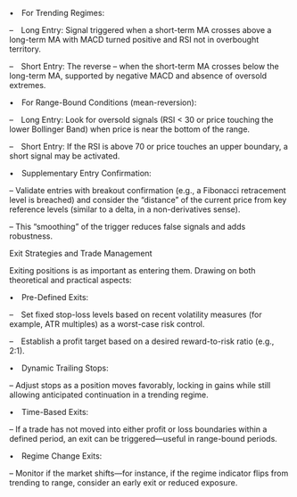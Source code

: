 • For Trending Regimes:

– Long Entry: Signal triggered when a short-term MA crosses above a long-term MA with MACD turned positive and RSI not in overbought territory.

– Short Entry: The reverse – when the short-term MA crosses below the long-term MA, supported by negative MACD and absence of oversold extremes.

• For Range-Bound Conditions (mean-reversion):

– Long Entry: Look for oversold signals (RSI < 30 or price touching the lower Bollinger Band) when price is near the bottom of the range.

– Short Entry: If the RSI is above 70 or price touches an upper boundary, a short signal may be activated.

• Supplementary Entry Confirmation:

– Validate entries with breakout confirmation (e.g., a Fibonacci retracement level is breached) and consider the “distance” of the current price from key reference levels (similar to a delta, in a non-derivatives sense).

– This “smoothing” of the trigger reduces false signals and adds robustness.

Exit Strategies and Trade Management

Exiting positions is as important as entering them. Drawing on both theoretical and practical aspects:

• Pre-Defined Exits:

– Set fixed stop-loss levels based on recent volatility measures (for example, ATR multiples) as a worst-case risk control.

– Establish a profit target based on a desired reward-to-risk ratio (e.g., 2:1).

• Dynamic Trailing Stops:

– Adjust stops as a position moves favorably, locking in gains while still allowing anticipated continuation in a trending regime.

• Time-Based Exits:

– If a trade has not moved into either profit or loss boundaries within a defined period, an exit can be triggered—useful in range-bound periods.

• Regime Change Exits:

– Monitor if the market shifts—for instance, if the regime indicator flips from trending to range, consider an early exit or reduced exposure.